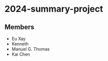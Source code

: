 # 2024-summary-project

## Members

- Eu Xay
- Kenneth
- Manuel G. Thomas
- Kai Chen

<Description of your project>
